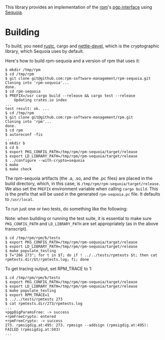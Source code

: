 This library provides an implementation of the [rpm]'s [pgp
interface] using [Sequoia].

  [rpm]: https://github.com/rpm-software-management/rpm
  [pgp interface]: https://github.com/rpm-software-management/rpm/blob/master/include/rpm/rpmpgp.h
  [Sequoia]: https://sequoia-pgp.org

# Building

To build, you need [rustc], cargo and [nettle-devel], which is the
cryptographic library, which Sequoia uses by default.

  [rustc]: https://packages.fedoraproject.org/pkgs/rust/rust/
  [nettle-devel]: https://packages.fedoraproject.org/pkgs/nettle/nettle-devel

Here's how to build rpm-sequoia and a version of rpm that uses it:

```
$ mkdir /tmp/rpm
$ cd /tmp/rpm
$ git clone git@github.com:rpm-software-management/rpm-sequoia.git
Cloning into 'rpm-sequoia'...
done.
$ cd rpm-sequoia
$ PREFIX=/usr cargo build --release && cargo test --release
    Updating crates.io index
...
test result: ok. ...
$ cd /tmp/rpm
$ git clone git@github.com:rpm-software-management/rpm.git
Cloning into 'rpm'...
done.
$ cd rpm
$ autoreconf -fis
...
$ mkdir b
$ cd b
$ export PKG_CONFIG_PATH=/tmp/rpm/rpm-sequoia/target/release
$ export LD_LIBRARY_PATH=/tmp/rpm/rpm-sequoia/target/release
$ ../configure --with-crypto=sequoia
$ make
$ make check
```

The rpm-sequoia artifacts (the .a, .so, and the .pc files) are placed
in the build directory, which, in this case, is
`/tmp/rpm/rpm-sequoia/target/release`.  We also set the `PREFIX`
environment variable when calling `cargo build`.  This is the prefix
that will be used in the generated `rpm-sequoia.pc` file.  It defaults
to `/usr/local`.


To run just one or two tests, do something like the following:

Note: when building or running the test suite, it is essential to make
sure `PKG_CONFIG_PATH` and `LD_LIBRARY_PATH` are set appropriately (as
in the above transcript).

```
$ cd /tmp/rpm/rpm/b/tests
$ export PKG_CONFIG_PATH=/tmp/rpm/rpm-sequoia/target/release
$ export LD_LIBRARY_PATH=/tmp/rpm/rpm-sequoia/target/release
$ make populate_testing
$ T="266 273"; for t in $T; do if ! ../../tests/rpmtests $t; then cat rpmtests.dir/$t/rpmtests.log; fi; done
```

To get tracing output, set RPM_TRACE to 1:

```
$ cd /tmp/rpm/rpm/b/tests
$ export PKG_CONFIG_PATH=/tmp/rpm/rpm-sequoia/target/release
$ export LD_LIBRARY_PATH=/tmp/rpm/rpm-sequoia/target/release
$ make populate_testing
$ export RPM_TRACE=1
$ ../../tests/rpmtests 273
$ cat rpmtests.dir/273/rpmtests.log
...
+pgpDigParamsFree: -> success
+rpmFreeCrypto: entered
+rpmFreeCrypto: -> success
273. rpmsigdig.at:495: 273. rpmsign --addsign (rpmsigdig.at:495): FAILED (rpmsigdig.at:503)
...
```
